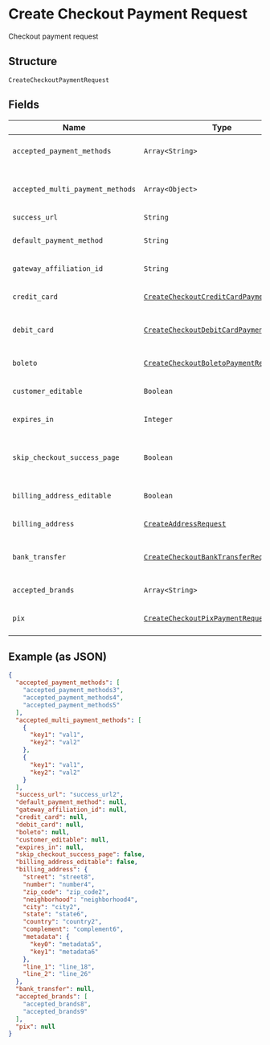 
# Create Checkout Payment Request

Checkout payment request

## Structure

`CreateCheckoutPaymentRequest`

## Fields

| Name | Type | Tags | Description |
|  --- | --- | --- | --- |
| `accepted_payment_methods` | `Array<String>` | Required | Accepted Payment Methods |
| `accepted_multi_payment_methods` | `Array<Object>` | Required | Accepted Multi Payment Methods |
| `success_url` | `String` | Required | Success url |
| `default_payment_method` | `String` | Optional | Default payment method |
| `gateway_affiliation_id` | `String` | Optional | Gateway Affiliation Id |
| `credit_card` | [`CreateCheckoutCreditCardPaymentRequest`](/doc/models/create-checkout-credit-card-payment-request.md) | Optional | Credit Card payment request |
| `debit_card` | [`CreateCheckoutDebitCardPaymentRequest`](/doc/models/create-checkout-debit-card-payment-request.md) | Optional | Debit Card payment request |
| `boleto` | [`CreateCheckoutBoletoPaymentRequest`](/doc/models/create-checkout-boleto-payment-request.md) | Optional | Boleto payment request |
| `customer_editable` | `Boolean` | Optional | Customer is editable? |
| `expires_in` | `Integer` | Optional | Time in minutes for expiration |
| `skip_checkout_success_page` | `Boolean` | Required | Skip postpay success screen? |
| `billing_address_editable` | `Boolean` | Required | Billing Address is editable? |
| `billing_address` | [`CreateAddressRequest`](/doc/models/create-address-request.md) | Required | Billing Address |
| `bank_transfer` | [`CreateCheckoutBankTransferRequest`](/doc/models/create-checkout-bank-transfer-request.md) | Optional | Bank Transfer payment request |
| `accepted_brands` | `Array<String>` | Required | Accepted Brands |
| `pix` | [`CreateCheckoutPixPaymentRequest`](/doc/models/create-checkout-pix-payment-request.md) | Optional | Pix payment request |

## Example (as JSON)

```json
{
  "accepted_payment_methods": [
    "accepted_payment_methods3",
    "accepted_payment_methods4",
    "accepted_payment_methods5"
  ],
  "accepted_multi_payment_methods": [
    {
      "key1": "val1",
      "key2": "val2"
    },
    {
      "key1": "val1",
      "key2": "val2"
    }
  ],
  "success_url": "success_url2",
  "default_payment_method": null,
  "gateway_affiliation_id": null,
  "credit_card": null,
  "debit_card": null,
  "boleto": null,
  "customer_editable": null,
  "expires_in": null,
  "skip_checkout_success_page": false,
  "billing_address_editable": false,
  "billing_address": {
    "street": "street8",
    "number": "number4",
    "zip_code": "zip_code2",
    "neighborhood": "neighborhood4",
    "city": "city2",
    "state": "state6",
    "country": "country2",
    "complement": "complement6",
    "metadata": {
      "key0": "metadata5",
      "key1": "metadata6"
    },
    "line_1": "line_18",
    "line_2": "line_26"
  },
  "bank_transfer": null,
  "accepted_brands": [
    "accepted_brands8",
    "accepted_brands9"
  ],
  "pix": null
}
```

